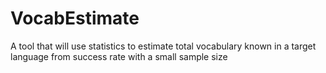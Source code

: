 # VocabEstimate
A tool that will use statistics to estimate total vocabulary known in a target language from success rate with a small sample size
